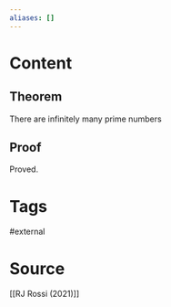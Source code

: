 ```yaml
---
aliases: []
---
```

# Content
## Theorem
There are infinitely many prime numbers

## Proof
Proved.

# Tags
#external 

# Source
[[RJ Rossi (2021)]]